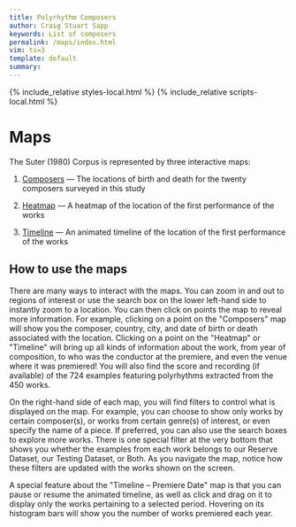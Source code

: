 ```yaml
---
title: Polyrhythm Composers
author: Craig Stuart Sapp
keywords: List of composers
permalink: /maps/index.html
vim: ts=3
template: default
summary: 
---
```


{% include_relative styles-local.html %}
{% include_relative scripts-local.html %}


# Maps #


The Suter (1980) Corpus is represented by three interactive maps:

1. <a target="_blank" href="https://epoudrier.carto.com/builder/74c170e5-eaf8-4b2c-8569-155af79d8f58/embed">Composers</a> &mdash; The locations of birth and death for the twenty composers surveyed in this study 

2. <a target="_blank" href="https://epoudrier.carto.com/builder/8fac6c78-605d-421a-ade2-8a1a2f0d2f6f/embed">Heatmap</a> &mdash; A heatmap of the location of the first performance of the works

3. <a target="_blank" href="https://epoudrier.carto.com/builder/b5f7b654-fd92-443b-b6aa-26804492b148/embed">Timeline</a> &mdash; An animated timeline of the location of the first performance of the works


## How to use the maps ##


There are many ways to interact with the maps. You can zoom in and
out to regions of interest or use the search box on the lower
left-hand side to instantly zoom to a location. You can then click
on points the map to reveal more information. For example, clicking
on a point on the "Composers" map will show you the composer,
country, city, and date of birth or death associated with the
location. Clicking on a point on the "Heatmap" or "Timeline" will
bring up all kinds of information about the work, from year of
composition, to who was the conductor at the premiere, and even the
venue where it was premiered! You will also find the score and
recording (if available) of the 724 examples featuring polyrhythms
extracted from the 450 works.

On the right-hand side of each map, you will find filters to control
what is displayed on the map. For example, you can choose to show
only works by certain composer(s), or works from certain genre(s)
of interest, or even specify the name of a piece. If preferred, you
can also use the search boxes to explore more works. There is one
special filter at the very bottom that shows you whether the examples
from each work belongs to our Reserve Dataset, our Testing Dataset,
or Both. As you navigate the map, notice how these filters are
updated with the works shown on the screen.

A special feature about the "Timeline &ndash; Premiere Date" map is that
you can pause or resume the animated timeline, as well as click and
drag on it to display only the works pertaining to a selected period.
Hovering on its histogram bars will show you the number of works
premiered each year.


<div style="height:100px"></div>


